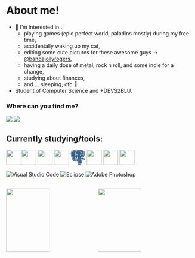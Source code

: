 # About me!

- :dizzy: I’m interested in... 
  - playing games (epic perfect world, paladins mostly) during my free time, 
  - accidentally waking up my cat, 
  - editing some cute pictures for these awesome guys -> <a href="https://www.instagram.com/bandajollyrogers/?utm_medium=copy_link">@bandajollyrogers</a>,
  - having a daily dose of metal, rock n roll, and some indie for a change,
  - studying about finances,
  - and ... sleeping, ofc :yawning_face:	                                  
- Student of Computer Science and +DEVS2BLU.
 
### Where can you find me?
<a href="https://www.linkedin.com/in/maria-eduarda-krutzsch/" target="_blank"><img src="https://img.shields.io/badge/linkedin-%230077B5.svg?style=for-the-badge&logo=linkedin&logoColor=white"></img></a>
<a href="https://www.instagram.com/maria.edk/" target="_blank"><img src="https://img.shields.io/badge/Instagram-E4405F?style=for-the-badge&logo=instagram&logoColor=white"></img></a>



## Currently studying/tools:
<img height="40" width="40" width="48%" src="https://cdn.jsdelivr.net/gh/devicons/devicon/icons/html5/html5-original.svg" /><img height="40" width="40" width="48%" src="https://cdn.jsdelivr.net/gh/devicons/devicon/icons/css3/css3-original.svg" />  <img height="40" width="40" width="48%" src="https://cdn.jsdelivr.net/gh/devicons/devicon/icons/javascript/javascript-original.svg" />  <img height="40" width="40" width="48%" src="https://cdn.jsdelivr.net/gh/devicons/devicon/icons/java/java-original.svg" /> <img height="40" width="40" width="48%" src="https://github.com/devicons/devicon/blob/master/icons/postgresql/postgresql-original.svg" /> <img height="40" width="40" width="48%"  src="https://cdn.jsdelivr.net/gh/devicons/devicon/icons/mysql/mysql-original.svg" /> <img height="40" width="40" width="48%" src="https://cdn.jsdelivr.net/gh/devicons/devicon/icons/arduino/arduino-original.svg" />  <img height="40" width="40" width="48%" src="https://cdn.jsdelivr.net/gh/devicons/devicon/icons/git/git-original-wordmark.svg" /> 



![Visual Studio Code](https://img.shields.io/badge/Visual%20Studio%20Code-0078d7.svg?style=for-the-badge&logo=visual-studio-code&logoColor=white) ![Eclipse](https://img.shields.io/badge/Eclipse-FE7A16.svg?style=for-the-badge&logo=Eclipse&logoColor=white) ![Adobe Photoshop](https://img.shields.io/badge/adobephotoshop-%2331A8FF.svg?style=for-the-badge&logo=adobephotoshop&logoColor=white) 

##

<img height="170em" width="48%" src="https://github-readme-stats.vercel.app/api?username=mariaedk&show_icons=true&theme=midnight-purple&include_all_commits=true&count_private=true"/> <img height="170em" width="48%" src="https://github-readme-stats.vercel.app/api/top-langs/?username=mariaedk&layout=compact&langs_count=7&theme=midnight-purple"/>

